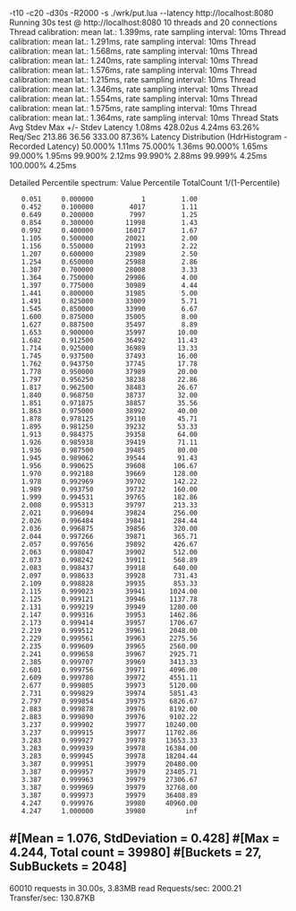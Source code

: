 -t10 -c20 -d30s -R2000 -s ./wrk/put.lua --latency http://localhost:8080
Running 30s test @ http://localhost:8080
  10 threads and 20 connections
  Thread calibration: mean lat.: 1.399ms, rate sampling interval: 10ms
  Thread calibration: mean lat.: 1.291ms, rate sampling interval: 10ms
  Thread calibration: mean lat.: 1.568ms, rate sampling interval: 10ms
  Thread calibration: mean lat.: 1.240ms, rate sampling interval: 10ms
  Thread calibration: mean lat.: 1.576ms, rate sampling interval: 10ms
  Thread calibration: mean lat.: 1.215ms, rate sampling interval: 10ms
  Thread calibration: mean lat.: 1.346ms, rate sampling interval: 10ms
  Thread calibration: mean lat.: 1.554ms, rate sampling interval: 10ms
  Thread calibration: mean lat.: 1.575ms, rate sampling interval: 10ms
  Thread calibration: mean lat.: 1.364ms, rate sampling interval: 10ms
  Thread Stats   Avg      Stdev     Max   +/- Stdev
    Latency     1.08ms  428.02us   4.24ms   63.26%
    Req/Sec   213.86     36.56   333.00     87.36%
  Latency Distribution (HdrHistogram - Recorded Latency)
 50.000%    1.11ms
 75.000%    1.36ms
 90.000%    1.65ms
 99.000%    1.95ms
 99.900%    2.12ms
 99.990%    2.88ms
 99.999%    4.25ms
100.000%    4.25ms

  Detailed Percentile spectrum:
       Value   Percentile   TotalCount 1/(1-Percentile)

       0.051     0.000000            1         1.00
       0.452     0.100000         4017         1.11
       0.649     0.200000         7997         1.25
       0.854     0.300000        11998         1.43
       0.992     0.400000        16017         1.67
       1.105     0.500000        20021         2.00
       1.156     0.550000        21993         2.22
       1.207     0.600000        23989         2.50
       1.254     0.650000        25988         2.86
       1.307     0.700000        28008         3.33
       1.364     0.750000        29986         4.00
       1.397     0.775000        30989         4.44
       1.441     0.800000        31985         5.00
       1.491     0.825000        33009         5.71
       1.545     0.850000        33990         6.67
       1.600     0.875000        35005         8.00
       1.627     0.887500        35497         8.89
       1.653     0.900000        35997        10.00
       1.682     0.912500        36492        11.43
       1.714     0.925000        36989        13.33
       1.745     0.937500        37493        16.00
       1.762     0.943750        37745        17.78
       1.778     0.950000        37989        20.00
       1.797     0.956250        38238        22.86
       1.817     0.962500        38483        26.67
       1.840     0.968750        38737        32.00
       1.851     0.971875        38857        35.56
       1.863     0.975000        38992        40.00
       1.878     0.978125        39110        45.71
       1.895     0.981250        39232        53.33
       1.913     0.984375        39358        64.00
       1.926     0.985938        39419        71.11
       1.936     0.987500        39485        80.00
       1.945     0.989062        39544        91.43
       1.956     0.990625        39608       106.67
       1.970     0.992188        39669       128.00
       1.978     0.992969        39702       142.22
       1.989     0.993750        39732       160.00
       1.999     0.994531        39765       182.86
       2.008     0.995313        39797       213.33
       2.021     0.996094        39824       256.00
       2.026     0.996484        39841       284.44
       2.036     0.996875        39856       320.00
       2.044     0.997266        39871       365.71
       2.057     0.997656        39892       426.67
       2.063     0.998047        39902       512.00
       2.073     0.998242        39911       568.89
       2.083     0.998437        39918       640.00
       2.097     0.998633        39928       731.43
       2.109     0.998828        39935       853.33
       2.115     0.999023        39941      1024.00
       2.125     0.999121        39946      1137.78
       2.131     0.999219        39949      1280.00
       2.147     0.999316        39953      1462.86
       2.173     0.999414        39957      1706.67
       2.219     0.999512        39961      2048.00
       2.229     0.999561        39963      2275.56
       2.235     0.999609        39965      2560.00
       2.241     0.999658        39967      2925.71
       2.385     0.999707        39969      3413.33
       2.601     0.999756        39971      4096.00
       2.609     0.999780        39972      4551.11
       2.677     0.999805        39973      5120.00
       2.731     0.999829        39974      5851.43
       2.797     0.999854        39975      6826.67
       2.883     0.999878        39976      8192.00
       2.883     0.999890        39976      9102.22
       3.237     0.999902        39977     10240.00
       3.237     0.999915        39977     11702.86
       3.283     0.999927        39978     13653.33
       3.283     0.999939        39978     16384.00
       3.283     0.999945        39978     18204.44
       3.387     0.999951        39979     20480.00
       3.387     0.999957        39979     23405.71
       3.387     0.999963        39979     27306.67
       3.387     0.999969        39979     32768.00
       3.387     0.999973        39979     36408.89
       4.247     0.999976        39980     40960.00
       4.247     1.000000        39980          inf
#[Mean    =        1.076, StdDeviation   =        0.428]
#[Max     =        4.244, Total count    =        39980]
#[Buckets =           27, SubBuckets     =         2048]
----------------------------------------------------------
  60010 requests in 30.00s, 3.83MB read
Requests/sec:   2000.21
Transfer/sec:    130.87KB

